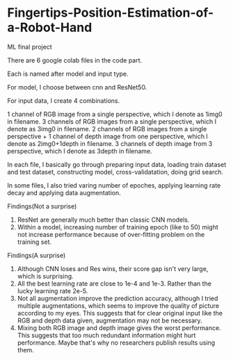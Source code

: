 # Fingertips-Position-Estimation-of-a-Robot-Hand
ML final project

There are 6 google colab files in the code part.

Each is named after model and input type.

For model, I choose between cnn and ResNet50.

For input data, I create 4 combinations.

1 channel of RGB image from a single perspective, which I denote as 1img0 in filename.
3 channels of RGB images from a single perspective, which I denote as 3img0 in filename.
2 channels of RGB images from a single perspective + 1 channel of depth image from one perspective, which I denote as 2img0+1depth in filename.
3 channels of depth image from 3 perspective, which I denote as 3depth in filename.

In each file, I basically go through preparing input data, loading train dataset and test dataset, constructing model, cross-validatation, doing grid search. 

In some files, I also tried varing number of epoches, applying learning rate decay and applying data augmentation.

Findings(Not a surprise)
1. ResNet are generally much better than classic CNN models.
2. Within a model, increasing number of training epoch (like to 50) might not increase performance because of over-fitting problem on the training set.


Findings(A surprise)
1. Although CNN loses and Res wins, their score gap isn't very large, which is surprising.
2. All the best learning rate are close to 1e-4 and 1e-3. Rather than the lucky learning rate 2e-5.
3. Not all augmentation improve the prediction accuracy, although I tried multiple augmentations, which seems to improve the quality of picture according to my eyes. This suggests that for clear original input like the RGB and depth data given, augmentation may not be necessary.
4. Mixing both RGB image and depth image gives the worst performance. This suggests that too much redundant information might hurt performance. Maybe that's why no researchers publish results using them. 
